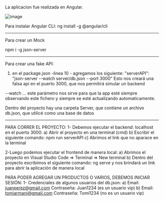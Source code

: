 La aplicacion fue realizada en Angular.

![image](https://github.com/MarianelaCortina/Angular_ECommerce_App/assets/73797352/fc2c789a-7016-4c40-be9f-67356b1e72c9)

Para instalar Angular CLI:
ng install -g @angular/cli

------------------
Para crear un Mock

npm i -g json-server

---------------
Para crear una fake API:
1) en el package.json -linea 10 - agregamos los siguiente:
	"serverAPI": "json-server --watch server/db.json --port 3000"
Esto nos creará una falsa api en el puerto 3000, que nos permitirá simular un backend

--watch ... este parámetro nos sirve para que la app esté siempre observando este fichero y siempre se esté actualizando automaticamente.

Dentro del proyecto hay una carpeta Server, que contiene un archivo db.json, que utilicé como una base de datos

------------------

PARA CORRER EL PROYECTO:
1- Debemos ejecutar el backend: localhost en el puerto 3000:
 a) Abrir el proyecto en una terminal (cmd) 
 b) Escribir el siguiente comando: npm run serverAPI
 c) Abrimos el link que no aparace en la terminal

2-Luego podemos ejecutar el frontend de manera local:
 a) Abrimos el proyecto en Visual Studio Code => Terminal => New terminal
 b) Dentro del proyecto escribimos el siguiente comando: ng serve y nos brindará un link para abrir la aplicación de manera local

PARA PODER AGREGAR UN PRODUCTOS O VARIOS, DEBEMOS INICIAR SESIÓN:
1- Credenciales de algunos usuarios del db.json:
 a) Email: juanperez@gmail.com
    Contraseña: Juan1234
    (es un usuario vip)
 b) Email: tomiarmani@gmail.com
    Contraseña: Tomi1234
    (no es un usuario vip)
 

